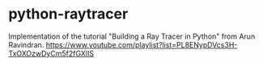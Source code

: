 # python-raytracer
Implementation of the tutorial "Building a Ray Tracer in Python" from Arun Ravindran. https://www.youtube.com/playlist?list=PL8ENypDVcs3H-TxOXOzwDyCm5f2fGXlIS
